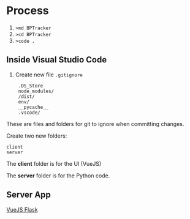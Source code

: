 # Process
1. `>md BPTracker`
2. `>cd BPTracker`
3. `>code .`

## Inside Visual Studio Code
1. Create new file `.gitignore`

        .DS_Store
        node_modules/
        /dist/
        env/
        __pycache__
        .vscode/

These are files and folders for git to ignore when committing changes.

Create two new folders:

    client
    server

The **client** folder is for the UI (VueJS)

The **server** folder is for the Python code.

## Server App

[VueJS Flask](https://stackabuse.com/single-page-apps-with-vue-js-and-flask-jwt-authentication/)